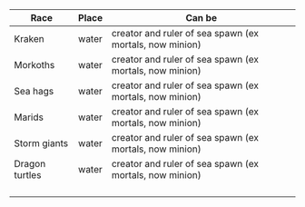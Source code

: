 
| Race           | Place | Can be                                                  |
| -------------- | ----- | ------------------------------------------------------- |
| Kraken         | water | creator and ruler of sea spawn (ex mortals, now minion) |
| Morkoths       | water | creator and ruler of sea spawn (ex mortals, now minion) |
| Sea hags       | water | creator and ruler of sea spawn (ex mortals, now minion) |
| Marids         | water | creator and ruler of sea spawn (ex mortals, now minion) |
| Storm giants   | water | creator and ruler of sea spawn (ex mortals, now minion) |
| Dragon turtles | water | creator and ruler of sea spawn (ex mortals, now minion) |
|                |       |                                                         |
|                |       |                                                         |
|                |       |                                                         |
|                |       |                                                         |
